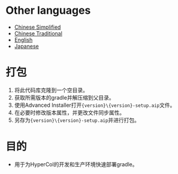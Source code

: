 # Other languages
- [Chinese Simplified](readme.zh_cn.md)
- [Chinese Traditional](readme.zh_tw.md)
- [English](readme.md)
- [Japanese](readme.ja.md)

# 打包
1. 将此代码库克隆到一个空目录。
2. 获取所需版本的gradle并解压缩到父目录。
3. 使用Advanced Installer打开`{version}\{version}-setup.aip`文件。
4. 在必要时修改版本属性，并更改文件同步属性。
5. 另存为`{version}\{version}-setup.aip`并进行打包。

# 目的
- 用于为HyperCol的开发和生产环境快速部署gradle。